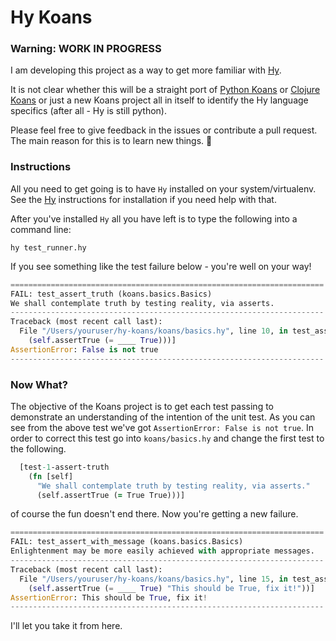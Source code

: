 # Hy Koans

### Warning: WORK IN PROGRESS

I am developing this project as a way to get more familiar with [Hy](http://hylang.org).

It is not clear whether this will be a straight port of [Python Koans](https://github.com/gregmalcolm/python_koans)
or [Clojure Koans](https://github.com/functional-koans/clojure-koans) or just a new Koans project all in itself
to identify the Hy language specifics (after all - Hy is still python).

Please feel free to give feedback in the issues or contribute a pull request.  The main reason for this is to learn
new things. :beer:

### Instructions

All you need to get going is to have `Hy` installed on your system/virtualenv.  See the [Hy](http://hylang.org) instructions for installation if you need help with that.

After you've installed `Hy` all you have left is to type the following into a command line:

```
hy test_runner.hy
```

If you see something like the test failure below - you're well on your way!

```python
======================================================================
FAIL: test_assert_truth (koans.basics.Basics)
We shall contemplate truth by testing reality, via asserts.
----------------------------------------------------------------------
Traceback (most recent call last):
  File "/Users/youruser/hy-koans/koans/basics.hy", line 10, in test_assert_truth
    (self.assertTrue (= ____ True)))]
AssertionError: False is not true
----------------------------------------------------------------------
```

### Now What?

The objective of the Koans project is to get each test passing to demonstrate an understanding of the
intention of the unit test.  As you can see from the above test we've got `AssertionError: False is not true`.
In order to correct this test go into `koans/basics.hy` and change the first test to the following.

```clojure
  [test-1-assert-truth
    (fn [self]
      "We shall contemplate truth by testing reality, via asserts."
      (self.assertTrue (= True True)))]
```

of course the fun doesn't end there.  Now you're getting a new failure.

```python
======================================================================
FAIL: test_assert_with_message (koans.basics.Basics)
Enlightenment may be more easily achieved with appropriate messages.
----------------------------------------------------------------------
Traceback (most recent call last):
  File "/Users/youruser/hy-koans/koans/basics.hy", line 15, in test_assert_with_message
    (self.assertTrue (= ____ True) "This should be True, fix it!"))]
AssertionError: This should be True, fix it!
----------------------------------------------------------------------
```

I'll let you take it from here.

<script type="text/javascript" src="https://asciinema.org/a/17817.js" id="asciicast-17817" async></script>
